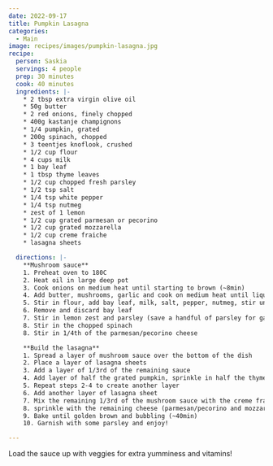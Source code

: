 ```yaml
---
date: 2022-09-17
title: Pumpkin Lasagna
categories:
  - Main
image: recipes/images/pumpkin-lasagna.jpg
recipe:
  person: Saskia
  servings: 4 people
  prep: 30 minutes
  cook: 40 minutes
  ingredients: |-
    * 2 tbsp extra virgin olive oil
    * 50g butter
    * 2 red onions, finely chopped
    * 400g kastanje champignons
    * 1/4 pumpkin, grated
    * 200g spinach, chopped
    * 3 teentjes knoflook, crushed
    * 1/2 cup flour
    * 4 cups milk
    * 1 bay leaf
    * 1 tbsp thyme leaves
    * 1/2 cup chopped fresh parsley
    * 1/2 tsp salt
    * 1/4 tsp white pepper
    * 1/4 tsp nutmeg
    * zest of 1 lemon
    * 1/2 cup grated parmesan or pecorino
    * 1/2 cup grated mozzarella
    * 1/2 cup creme fraiche
    * lasagna sheets

  directions: |-
    **Mushroom sauce**
    1. Preheat oven to 180C
    2. Heat oil in large deep pot
    3. Cook onions on medium heat until starting to brown (~8min)
    4. Add butter, mushrooms, garlic and cook on medium heat until liquid has evaporate (~10min)
    5. Stir in flour, add bay leaf, milk, salt, pepper, nutmeg, stir until thickended
    6. Remove and discard bay leaf
    7. Stir in lemon zest and parsley (save a handful of parsley for garnish)
    8. Stir in the chopped spinach
    8. Stir in 1/4th of the parmesan/pecorino cheese

    **Build the lasagna**
    1. Spread a layer of mushroom sauce over the bottom of the dish
    2. Place a layer of lasagna sheets
    3. Add a layer of 1/3rd of the remaining sauce
    4. Add layer of half the grated pumpkin, sprinkle in half the thyme
    5. Repeat steps 2-4 to create another layer
    6. Add another layer of lasagna sheet
    7. Mix the remaining 1/3rd of the mushroom sauce with the creme fraiche and spread over the lasagna sheets
    8. sprinkle with the remaining cheese (parmesan/pecorino and mozzarella)
    9. Bake until golden brown and bubbling (~40min)
    10. Garnish with some parsley and enjoy!

---
```


Load the sauce up with veggies for extra yumminess and vitamins!
